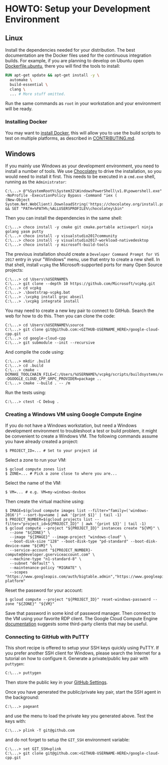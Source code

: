 # HOWTO: Setup your Development Environment

## Linux

Install the dependencies needed for your distribution.  The best documentation
are the Docker files used for the continuous integration builds.  For example,
if you are planning to develop on Ubuntu open
[Dockerfile.ubuntu](../ci/travis/Dockerfile.ubuntu), there you will find the
tools to install:

```Dockerfile
RUN apt-get update && apt-get install -y \
  automake \
  build-essential \
  clang \
  ... # More stuff omitted.
```

Run the same commands as `root` in your workstation and your environment will
be ready.

### Installing Docker

You may want to [install Docker](https://docs.docker.com/engine/installation/),
this will allow you to use the build scripts to test on multiple platforms,
as described in [CONTRIBUTING.md](../CONTRIBUTING.md).

## Windows

If you mainly use Windows as your development environment, you need to install
a number of tools.  We use [Chocolatey](https://www.chocolatey.com) to drive the
installation, so you would need to install it first.  This needs to be executed
in a `cmd.exe` shell, running as the `Administrator`:

```commandline
C:\...> @"%SystemRoot%\System32\WindowsPowerShell\v1.0\powershell.exe" -NoProfile -ExecutionPolicy Bypass -Command "iex (
(New-Object System.Net.WebClient).DownloadString('https://chocolatey.org/install.ps1'))" && SET "PATH=%PATH%;%ALLUSERSPROFILE%\chocolatey\bin"
```

Then you can install the dependencies in the same shell:
```commandline
C:\...> choco install -y cmake git cmake.portable activeperl ninja golang yasm putty
C:\...> choco install -y visualstudio2017community
C:\...> choco install -y visualstudio2017-workload-nativedesktop
C:\...> choco install -y microsoft-build-tools
```

The previous installation should create a
`Developer Command Prompt for VS 2017` entry in your "Windows" menu, use that
entry to create a new shell.
In that shell, install `vcpkg` the Microsoft-supported ports for many Open
Source projects:

```commandline
C:\...> cd \Users\%USERNAME%
C:\...> git clone --depth 10 https://github.com/Microsoft/vcpkg.git
C:\...> cd vcpkg
C:\...> .\bootstrap-vcpkg.bat
C:\...> .\vcpkg install grpc abseil
C:\...> .\vcpkg integrate install
```

You may need to create a new key pair to connect to GitHub.  Search the web
for how to do this.  Then you can clone the code:

```commandline
C:\...> cd \Users\%USERNAME%\source
C:\...> git clone git@github.com:<GITHUB-USERNAME_HERE>/google-cloud-cpp.git
C:\...> cd google-cloud-cpp
C:\...> git submodule --init --recursive
```

And compile the code using:

```commandline
C:\...> mkdir .build
C:\...> cd .build
C:\...> cmake -DCMAKE_TOOLCHAIN_FILE=C:/Users/%USERNAME%/vcpkg/scripts/buildsystems/vcpkg.cmake -DGOOGLE_CLOUD_CPP_GRPC_PROVIDER=package ..
C:\...> cmake --build . -- /m
```

Run the tests using:

```commandline
C:\...> ctest -C Debug .
```

### Creating a Windows VM using Google Compute Engine

If you do not have a Windows workstation, but need a Windows development
environment to troubleshoot a test or build problem, it might be convenient to
create a Windows VM. The following commands assume you have already created a
project:

```commandline
$ PROJECT_ID=... # Set to your project id
```

Select a zone to run your VM:

```commandline
$ gcloud compute zones list
$ ZONE=... # Pick a zone close to where you are...
```

Select the name of the VM:

```commandline
$ VM=... # e.g. VM=my-windows-devbox
```

Then create the virtual machine using:

```commandline
$ IMAGE=$(gcloud compute images list --filter="family=('windows-2016')" --sort-by=name | awk '{print $1}' | tail -1)
$ PROJECT_NUMBER=$(gcloud projects list --filter="project_id=${PROJECT_ID}" | awk '{print $3}' | tail -1)
$ gcloud compute --project "${PROJECT_ID}" instances create "${VM}" \
  --zone "${ZONE}" \
  --image "${IMAGE}" --image-project "windows-cloud" \
  --boot-disk-size "128" --boot-disk-type "pd-standard" --boot-disk-device-name "${VM}" \
  --service-account "${PROJECT_NUMBER}-compute@developer.gserviceaccount.com" \
  --machine-type "n1-standard-8" \
  --subnet "default" \
  --maintenance-policy "MIGRATE" \
  --scopes "https://www.googleapis.com/auth/bigtable.admin","https://www.googleapis.com/auth/bigtable.data","https://www.googleapis.com/auth/cloud-platform"
```

Reset the password for your account:

```commandline
$ gcloud compute --project "${PROJECT_ID}" reset-windows-password --zone "${ZONE}" "${VM}"
```

Save that password in some kind of password manager.  Then connect to the VM
using your favorite RDP client.  The Google Cloud Compute Engine
[documentation](https://cloud.google.com/compute/docs/quickstart-windows)
suggests some third-party clients that may be useful.

### Connecting to GitHub with PuTTY

This short recipe is offered to setup your SSH keys quickly using PuTTY.  If
you prefer another SSH client for Windows, please search the Internet for a
tutorial on how to configure it.  Generate a private/public key pair with
`puttygen`:

```commandline
C:\...> puttygen
```

Then store the public key in your
[GitHub Settings](https://github.com/settings/keys).

Once you have generated the public/private key pair, start the SSH agent in the
background:

```commandline
C:\...> pageant
```

and use the menu to load the private key you generated above. Test the keys
with:

```commandline
C:\...> plink -T git@github.com
```

and do not forget to setup the `GIT_SSH` environment variable:

```commandline
C:\...> set GIT_SSH=plink
C:\...> git clone git@github.com:<GITHUB-USERNAME-HERE>/google-cloud-cpp.git
```
